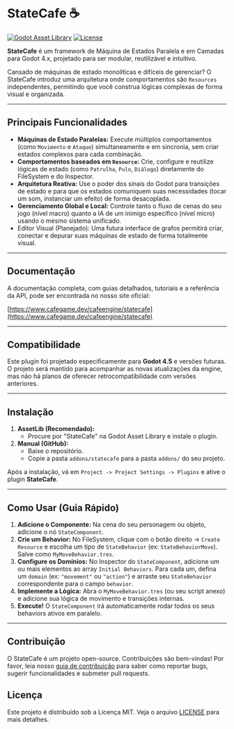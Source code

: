 # StateCafe ☕

[![Godot Asset Library](https://img.shields.io/badge/Godot_Asset_Library-StateCafe-478cbf?style=for-the-badge&logo=godot-engine)](https://godotengine.org/asset-library/asset/link-to-asset) <!-- Placeholder -->
[![License](https://img.shields.io/badge/License-MIT-yellow.svg?style=for-the-badge)](https://opensource.org/licenses/MIT)

**StateCafe** é um framework de Máquina de Estados Paralela e em Camadas para Godot 4.x, projetado para ser modular, reutilizável e intuitivo.

Cansado de máquinas de estado monolíticas e difíceis de gerenciar? O StateCafe introduz uma arquitetura onde comportamentos são `Resources` independentes, permitindo que você construa lógicas complexas de forma visual e organizada.

---

## Principais Funcionalidades

-   **Máquinas de Estado Paralelas:** Execute múltiplos comportamentos (como `Movimento` e `Ataque`) simultaneamente e em sincronia, sem criar estados complexos para cada combinação.
-   **Comportamentos baseados em `Resource`:** Crie, configure e reutilize lógicas de estado (como `Patrulha`, `Pulo`, `Diálogo`) diretamente do FileSystem e do Inspector.
-   **Arquitetura Reativa:** Use o poder dos sinais do Godot para transições de estado e para que os estados comuniquem suas necessidades (tocar um som, instanciar um efeito) de forma desacoplada.
-   **Gerenciamento Global e Local:** Controle tanto o fluxo de cenas do seu jogo (nível macro) quanto a IA de um inimigo específico (nível micro) usando o mesmo sistema unificado.
-   Editor Visual (Planejado): Uma futura interface de grafos permitirá criar, conectar e depurar suas máquinas de estado de forma totalmente visual.

---

## Documentação

A documentação completa, com guias detalhados, tutoriais e a referência da API, pode ser encontrada no nosso site oficial:

[https://www.cafegame.dev/cafeengine/statecafe](https://www.cafegame.dev/cafeengine/statecafe)

---

## Compatibilidade

Este plugin foi projetado especificamente para **Godot 4.5** e versões futuras. O projeto será mantido para acompanhar as novas atualizações da engine, mas não há planos de oferecer retrocompatibilidade com versões anteriores.

---

## Instalação

1.  **AssetLib (Recomendado):**
    -   Procure por "StateCafe" na Godot Asset Library e instale o plugin.
2.  **Manual (GitHub):**
    -   Baixe o repositório.
    -   Copie a pasta `addons/statecafe` para a pasta `addons/` do seu projeto.

Após a instalação, vá em `Project -> Project Settings -> Plugins` e ative o plugin **StateCafe**.

---

## Como Usar (Guia Rápido)

1.  **Adicione o Componente:** Na cena do seu personagem ou objeto, adicione o nó `StateComponent`.
2.  **Crie um Behavior:** No FileSystem, clique com o botão direito -> `Create Resource` e escolha um tipo de `StateBehavior` (ex: `StateBehaviorMove`). Salve como `MyMoveBehavior.tres`.
3.  **Configure os Domínios:** No Inspector do `StateComponent`, adicione um ou mais elementos ao array `Initial Behaviors`. Para cada um, defina um `domain` (ex: `"movement"` ou `"action"`) e arraste seu `StateBehavior` correspondente para o campo `behavior`.
4.  **Implemente a Lógica:** Abra o `MyMoveBehavior.tres` (ou seu script anexo) e adicione sua lógica de movimento e transições internas.
5.  **Execute!** O `StateComponent` irá automaticamente rodar todos os seus behaviors ativos em paralelo.

---

## Contribuição

O StateCafe é um projeto open-source. Contribuições são bem-vindas! Por favor, leia nosso [guia de contribuição](CONTRIBUTING.md) para saber como reportar bugs, sugerir funcionalidades e submeter pull requests.

## Licença

Este projeto é distribuído sob a Licença MIT. Veja o arquivo [LICENSE](LICENSE) para mais detalhes.

